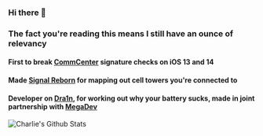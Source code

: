 ### Hi there 👋
### The fact you're reading this means I still have an ounce of relevancy 

#### First to break [CommCenter](https://github.com/CharlieWhile13/commcenterpatch13) signature checks on iOS 13 and 14 
#### Made [Signal Reborn](https://github.com/CharlieWhile13/SignalReborn) for mapping out cell towers you're connected to 
#### Developer on [Dra1n](https://github.com/CharlieWhile13/Dra1nMirror), for working out why your battery sucks, made in joint partnership with [MegaDev](https://github.com/MegaDevIOS)

![Charlie's Github Stats](https://github-readme-stats.vercel.app/api?username=CharlieWhile13&show_icons=true&theme=radical)


<!--
**CharlieWhile13/CharlieWhile13** is a ✨ _special_ ✨ repository because its `README.md` (this file) appears on your GitHub profile.


